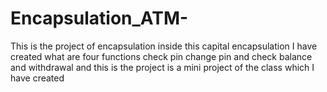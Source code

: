 # Encapsulation_ATM-
This is the project of encapsulation inside this capital encapsulation I have created what are four functions check pin  change pin and  check balance and withdrawal and this is the project is a  mini project of the class which I have created
